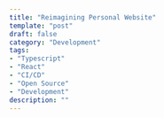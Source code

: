 ```yaml
---
title: "Reimagining Personal Website"
template: "post"
draft: false
category: "Development"
tags:
- "Typescript"
- "React"
- "CI/CD"
- "Open Source"
- "Development"
description: ""
---
```

